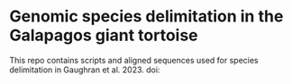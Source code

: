 # Genomic species delimitation in the Galapagos giant tortoise

This repo contains scripts and aligned sequences used for species delimitation in Gaughran et al. 2023. doi:
